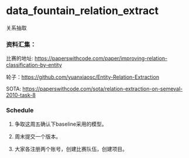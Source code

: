 # data_fountain_relation_extract
关系抽取



### 资料汇集：

比赛的地址: https://paperswithcode.com/paper/improving-relation-classification-by-entity

轮子：https://github.com/yuanxiaosc/Entity-Relation-Extraction

SOTA: https://paperswithcode.com/sota/relation-extraction-on-semeval-2010-task-8



### Schedule

1. 争取这周五确认下baseline采用的模型。 

2. 周末提交一个版本。
3. 大家各注册两个账号，创建比赛队伍，创建项目。